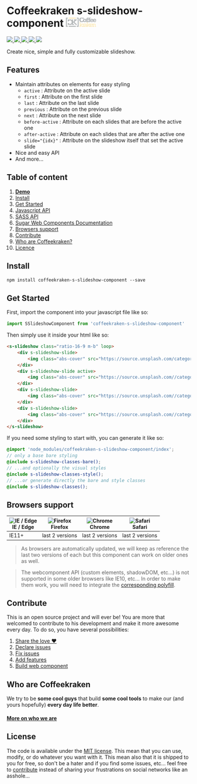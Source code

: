 # Coffeekraken s-slideshow-component <img src=".resources/coffeekraken-logo.jpg" height="25px" />

<p>
	<a href="https://travis-ci.org/Coffeekraken/s-slideshow-component">
		<img src="https://img.shields.io/travis/Coffeekraken/s-slideshow-component.svg?style=flat-square" />
	</a>
	<a href="https://www.npmjs.com/package/coffeekraken-s-slideshow-component">
		<img src="https://img.shields.io/npm/v/coffeekraken-s-datepicker.svg?style=flat-square" />
	</a>
	<a href="https://github.com/coffeekraken/s-slideshow-component/blob/master/LICENSE.txt">
		<img src="https://img.shields.io/npm/l/coffeekraken-s-datepicker.svg?style=flat-square" />
	</a>
	<!-- <a href="https://github.com/coffeekraken/s-slideshow-component">
		<img src="https://img.shields.io/npm/dt/coffeekraken-s-datepicker.svg?style=flat-square" />
	</a>
	<a href="https://github.com/coffeekraken/s-slideshow-component">
		<img src="https://img.shields.io/github/forks/coffeekraken/s-slideshow-component.svg?style=social&label=Fork&style=flat-square" />
	</a>
	<a href="https://github.com/coffeekraken/s-slideshow-component">
		<img src="https://img.shields.io/github/stars/coffeekraken/s-slideshow-component.svg?style=social&label=Star&style=flat-square" />
	</a> -->
	<a href="https://twitter.com/coffeekrakenio">
		<img src="https://img.shields.io/twitter/url/http/coffeekrakenio.svg?style=social&style=flat-square" />
	</a>
	<a href="http://coffeekraken.io">
		<img src="https://img.shields.io/twitter/url/http/shields.io.svg?style=flat-square&label=coffeekraken.io&colorB=f2bc2b&style=flat-square" />
	</a>
</p>

Create nice, simple and fully customizable slideshow.

## Features

- Maintain attributes on elements for easy styling
	- ```active``` : Attribute on the active slide
	- ```first``` : Attribute on the first slide
	- ```last``` : Attribute on the last slide
	- ```previous``` : Attribute on the previous slide
	- ```next``` : Attribute on the next slide
	- ```before-active``` : Attribute on each slides that are before the active one
	- ```after-active``` : Attribute on each slides that are after the active one
	- ```slide="{idx}"``` : Attribute on the slideshow itself that set the active slide
- Nice and easy API
- And more...

## Table of content

1. **[Demo](http://components.coffeekraken.io/app/s-slideshow-component)**
2. [Install](#readme-install)
3. [Get Started](#readme-get-started)
4. [Javascript API](doc/js)
5. [SASS API](doc/sass)
6. [Sugar Web Components Documentation](http://github.com/coffeekraken/sugar/doc/js/webcomponents.md)
7. [Browsers support](#readme-browsers-support)
8. [Contribute](#readme-contribute)
9. [Who are Coffeekraken?](#readme-who-are-coffeekraken)
10. [Licence](#readme-license)

<a name="readme-install"></a>
## Install

```
npm install coffeekraken-s-slideshow-component --save
```

<a name="readme-get-started"></a>
## Get Started

First, import the component into your javascript file like so:

```js
import SSlideshowComponent from 'coffeekraken-s-slideshow-component'
```

Then simply use it inside your html like so:

```html
<s-slideshow class="ratio-16-9 m-b" loop>
	<div s-slideshow-slide>
		<img class="abs-cover" src="https://source.unsplash.com/category/buildings/800x600" />
	</div>
	<div s-slideshow-slide active>
		<img class="abs-cover" src="https://source.unsplash.com//category/food/800x600" />
	</div>
	<div s-slideshow-slide>
		<img class="abs-cover" src="https://source.unsplash.com//category/people/800x600" />
	</div>
	<div s-slideshow-slide>
		<img class="abs-cover" src="https://source.unsplash.com//category/nature/800x600" />
	</div>
</s-slideshow>
```

If you need some styling to start with, you can generate it like so:

```scss
@import 'node_modules/coffeekraken-s-slideshow-component/index';
// only a base bare styling
@include s-slideshow-classes-bare();
// ...and optionally the visual styles
@include s-slideshow-classes-style();
// ...or generate directly the bare and style classes
@include s-slideshow-classes();
```

<a id="readme-browsers-support"></a>
## Browsers support

| <img src="https://raw.githubusercontent.com/godban/browsers-support-badges/master/src/images/edge.png" alt="IE / Edge" width="16px" height="16px" /></br>IE / Edge | <img src="https://raw.githubusercontent.com/godban/browsers-support-badges/master/src/images/firefox.png" alt="Firefox" width="16px" height="16px" /></br>Firefox | <img src="https://raw.githubusercontent.com/godban/browsers-support-badges/master/src/images/chrome.png" alt="Chrome" width="16px" height="16px" /></br>Chrome | <img src="https://raw.githubusercontent.com/godban/browsers-support-badges/master/src/images/safari.png" alt="Safari" width="16px" height="16px" /></br>Safari |
| --------- | --------- | --------- | --------- |
| IE11+ | last 2 versions| last 2 versions| last 2 versions

> As browsers are automatically updated, we will keep as reference the last two versions of each but this component can work on older ones as well.

> The webcomponent API (custom elements, shadowDOM, etc...) is not supported in some older browsers like IE10, etc... In order to make them work, you will need to integrate the [corresponding polyfill](https://www.webcomponents.org/polyfills).

<a id="readme-contribute"></a>
## Contribute

This is an open source project and will ever be! You are more that welcomed to contribute to his development and make it more awesome every day.
To do so, you have several possibilities:

1. [Share the love ❤️](https://github.com/Coffeekraken/coffeekraken/blob/master/contribute.md#contribute-share-the-love)
2. [Declare issues](https://github.com/Coffeekraken/coffeekraken/blob/master/contribute.md#contribute-declare-issues)
3. [Fix issues](https://github.com/Coffeekraken/coffeekraken/blob/master/contribute.md#contribute-fix-issues)
4. [Add features](https://github.com/Coffeekraken/coffeekraken/blob/master/contribute.md#contribute-add-features)
5. [Build web component](https://github.com/Coffeekraken/coffeekraken/blob/master/contribute.md#contribute-build-web-component)

<a id="readme-who-are-coffeekraken"></a>
## Who are Coffeekraken

We try to be **some cool guys** that build **some cool tools** to make our (and yours hopefully) **every day life better**.  

#### [More on who we are](https://github.com/Coffeekraken/coffeekraken/blob/master/who-are-we.md)

<a id="readme-license"></a>
## License

The code is available under the [MIT license](LICENSE.txt). This mean that you can use, modify, or do whatever you want with it. This mean also that it is shipped to you for free, so don't be a hater and if you find some issues, etc... feel free to [contribute](https://github.com/Coffeekraken/coffeekraken/blob/master/contribute.md) instead of sharing your frustrations on social networks like an asshole...
